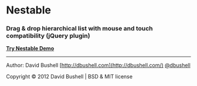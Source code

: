 Nestable
========

### Drag & drop hierarchical list with mouse and touch compatibility (jQuery plugin)

[**Try Nestable Demo**](http://dbushell.github.com/Nestable/)

* * *

Author: David Bushell [http://dbushell.com](http://dbushell.com/) [@dbushell](http://twitter.com/dbushell/)

Copyright © 2012 David Bushell | BSD & MIT license
